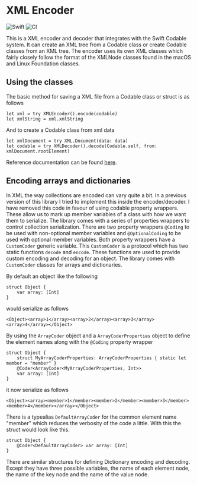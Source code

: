 # XML Encoder
![Swift](http://img.shields.io/badge/swift-5.1-brightgreen.svg)
![CI](https://github.com/adam-fowler/xml-coding/workflows/CI/badge.svg)

This is a XML encoder and decoder that integrates with the Swift Codable system. It can create an XML tree from a Codable class or create Codable classes from an XML tree. The encoder uses its own XML classes which fairly closely follow the format of the XMLNode classes found in the macOS and Linux Foundation classes.

## Using the classes
The basic method for saving a XML file from a Codable class or struct is as follows
```
let xml = try XMLEncoder().encode(codable)
let xmlString = xml.xmlString
```
And to create a Codable class from xml data
```
let xmlDocument = try XML.Document(data: data)
let codable = try XMLDecoder().decode(Codable.self, from: xmlDocument.rootElement) 
```
Reference documentation can be found [here](https://adam-fowler.github.io/xml-encoder/index.html).

## Encoding arrays and dictionaries
In XML the way collections are encoded can vary quite a bit. In a previous version of this library I tried to implement this inside the encoder/decoder. I have removed this code in favour of using codable property wrappers. These allow us to mark up member variables of a class with how we want them to serialize. The library comes with a series of properties wrappers to control collection serialization. There are two property wrappers `@Coding` to be used with non-optional member variables and `@OptionalCoding` to be used with optional member variables. Both property wrappers have a `CustomCoder` generic variable. This `CustomCoder` is a protocol which has two static functions `decode` and `encode`. These functions are used to provide custom encoding and decoding for an object. The library comes with `CustomCoder` classes for arrays and dictionaries. 

By default an object like the following 
```
struct Object {
    var array: [Int]
}
```
would serialize as follows
```
<Object><array>1</array><array>2</array><array>3</array><array>4</array></Object>
```
By using the `ArrayCoder` object and a `ArrayCoderProperties` object to define the element names along with the `@Coding` property wrapper
```
struct Object {
    struct MyArrayCoderProperties: ArrayCoderProperties { static let member = "member" }
    @Coder<ArrayCoder<MyArrayCoderProperties, Int>>
    var array: [Int]
}
```
it now serialize as follows
```
<Object><array><member>1</member><member>2</member><member>3</member><member>4</member></array></Object>
```
There is a typealias `DefaultArrayCoder` for the common element name "member" which reduces the verbosity of the code a little. With this the struct would look like this.
```
struct Object {
    @Coder<DefaultArrayCoder> var array: [Int]
}
```
There are similar structures for defining Dictionary encoding and decoding. Except they have three possible variables, the name of each element node, the name of the key node and the name of the value node.
